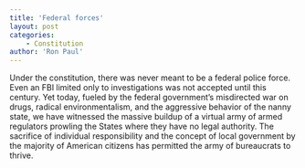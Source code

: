 ```yaml
---
title: 'Federal forces'
layout: post
categories:
    - Constitution
author: 'Ron Paul'
---
```


Under the constitution, there was never meant to be a federal police force. Even an FBI limited only to investigations was not accepted until this century. Yet today, fueled by the federal government’s misdirected war on drugs, radical environmentalism, and the aggressive behavior of the nanny state, we have witnessed the massive buildup of a virtual army of armed regulators prowling the States where they have no legal authority. The sacrifice of individual responsibility and the concept of local government by the majority of American citizens has permitted the army of bureaucrats to thrive.
